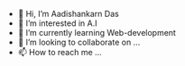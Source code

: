 - 👋 Hi, I’m Aadishankarn Das
- 👀 I’m interested in A.I
- 🌱 I’m currently learning Web-development
- 💞️ I’m looking to collaborate on ...
- 📫 How to reach me ...

<!---
Aadishankar321/Aadishankar321 is a ✨ special ✨ repository because its `README.md` (this file) appears on your GitHub profile.
You can click the Preview link to take a look at your changes.
--->
